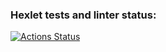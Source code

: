### Hexlet tests and linter status:
[![Actions Status](https://github.com/SergeyChapurin/python-project-83/actions/workflows/hexlet-check.yml/badge.svg)](https://github.com/SergeyChapurin/python-project-83/actions)